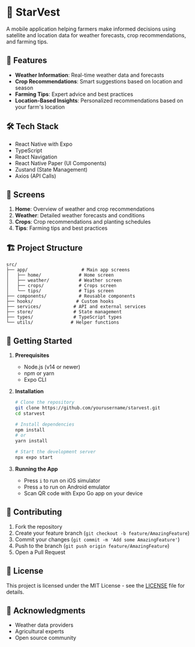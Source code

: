 # 🌱 StarVest

A mobile application helping farmers make informed decisions using satellite and location data for weather forecasts, crop recommendations, and farming tips.

## 🚀 Features

- **Weather Information**: Real-time weather data and forecasts
- **Crop Recommendations**: Smart suggestions based on location and season
- **Farming Tips**: Expert advice and best practices
- **Location-Based Insights**: Personalized recommendations based on your farm's location

## 🛠️ Tech Stack

- React Native with Expo
- TypeScript
- React Navigation
- React Native Paper (UI Components)
- Zustand (State Management)
- Axios (API Calls)

## 📱 Screens

1. **Home**: Overview of weather and crop recommendations
2. **Weather**: Detailed weather forecasts and conditions
3. **Crops**: Crop recommendations and planting schedules
4. **Tips**: Farming tips and best practices

## 🏗️ Project Structure

```
src/
├── app/                    # Main app screens
│   ├── home/              # Home screen
│   ├── weather/           # Weather screen
│   ├── crops/             # Crops screen
│   └── tips/              # Tips screen
├── components/            # Reusable components
├── hooks/                # Custom hooks
├── services/            # API and external services
├── store/               # State management
├── types/               # TypeScript types
└── utils/              # Helper functions
```

## 🚀 Getting Started

1. **Prerequisites**
   - Node.js (v14 or newer)
   - npm or yarn
   - Expo CLI

2. **Installation**
   ```bash
   # Clone the repository
   git clone https://github.com/yourusername/starvest.git
   cd starvest

   # Install dependencies
   npm install
   # or
   yarn install

   # Start the development server
   npx expo start
   ```

3. **Running the App**
   - Press `i` to run on iOS simulator
   - Press `a` to run on Android emulator
   - Scan QR code with Expo Go app on your device

## 🤝 Contributing

1. Fork the repository
2. Create your feature branch (`git checkout -b feature/AmazingFeature`)
3. Commit your changes (`git commit -m 'Add some AmazingFeature'`)
4. Push to the branch (`git push origin feature/AmazingFeature`)
5. Open a Pull Request

## 📝 License

This project is licensed under the MIT License - see the [LICENSE](LICENSE) file for details.

## 🙏 Acknowledgments

- Weather data providers
- Agricultural experts
- Open source community 